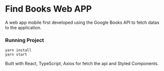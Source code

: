 # Find Books Web APP

A web app mobile first developed using the Google Books API to fetch datas to the application.

### Running Project
```
yarn install 
yarn start
```

Built with React, TypeScript, Axios for fetch the api and Styled Components.
